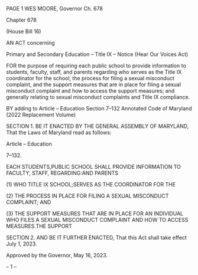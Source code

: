 PAGE 1
WES MOORE, Governor Ch. 678

Chapter 678

(House Bill 16)

AN ACT concerning

Primary and Secondary Education – Title IX – Notice
(Hear Our Voices Act)

FOR the purpose of requiring each public school to provide information to students, faculty,
staff, and parents regarding who serves as the Title IX coordinator for the school, the
process for filing a sexual misconduct complaint, and the support measures that are
in place for filing a sexual misconduct complaint and how to access the support
measures; and generally relating to sexual misconduct complaints and Title IX
compliance.

BY adding to
Article – Education
Section 7–132
Annotated Code of Maryland
(2022 Replacement Volume)

SECTION 1. BE IT ENACTED BY THE GENERAL ASSEMBLY OF MARYLAND,
That the Laws of Maryland read as follows:

Article – Education

7–132.

EACH STUDENTS,PUBLIC SCHOOL SHALL PROVIDE INFORMATION TO
FACULTY, STAFF, REGARDING:AND PARENTS

(1) WHO TITLE IX SCHOOL;SERVES AS THE COORDINATOR FOR THE

(2) THE PROCESS IN PLACE FOR FILING A SEXUAL MISCONDUCT
COMPLAINT; AND

(3) THE SUPPORT MEASURES THAT ARE IN PLACE FOR AN
INDIVIDUAL WHO FILES A SEXUAL MISCONDUCT COMPLAINT AND HOW TO ACCESS
MEASURES.THE SUPPORT

SECTION 2. AND BE IT FURTHER ENACTED, That this Act shall take effect July
1, 2023.

Approved by the Governor, May 16, 2023.

– 1 –